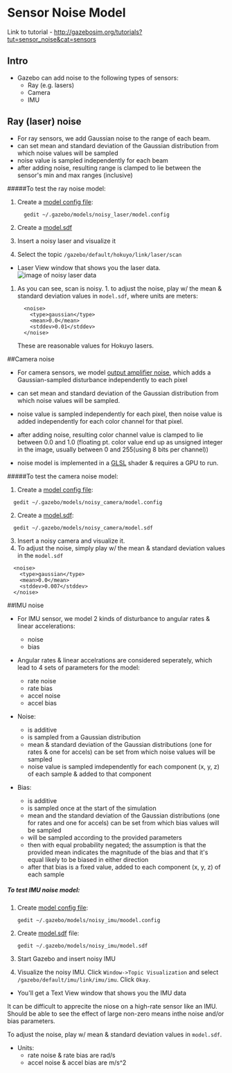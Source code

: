 # Sensor Noise Model

Link to tutorial - http://gazebosim.org/tutorials?tut=sensor_noise&cat=sensors

## Intro

- Gazebo can add noise to the following types of sensors:
  - Ray (e.g. lasers)
  - Camera
  - IMU
  
## Ray (laser) noise

- For ray sensors, we add Gaussian noise to the range of each beam.
- can set mean and standard deviation of the Gaussian distribution from which noise values will be sampled
- noise value is sampled independently for each beam
- after adding noise, resulting range is clamped to lie between the sensor's min and max ranges (inclusive)

#####To test the ray noise model:

1. Create a [model config file](https://github.com/mperez13/ROS-Tutorials/blob/master/.gazebo/models/noisy_laser/model.config):
    
    ```
      gedit ~/.gazebo/models/noisy_laser/model.config
    ```
2. Create a [model.sdf](https://github.com/mperez13/ROS-Tutorials/blob/master/.gazebo/models/noisy_laser/model.sdf)
3. Insert a noisy laser and visualize it
4. Select the topic `/gazebo/default/hokuyo/link/laser/scan`
  - Laser View window that shows you the laser data.
      ![image of noisy laser data](https://bitbucket.org/osrf/gazebo_tutorials/raw/default/sensor_noise/files/Noisy_laser_visualizer.png)
  1. As you can see, scan is noisy. 
    1. to adjust the noise, play w/ the mean & standard deviation values in `model.sdf`, where units are meters:
    
        ```
          <noise>
            <type>gaussian</type>
            <mean>0.0</mean>
            <stddev>0.01</stddev>
          </noise>
        ```
        These are reasonable values for Hokuyo lasers.

##Camera noise

- For camera sensors, we model [output amplifier noise](http://en.wikipedia.org/wiki/Image_noise#Amplifier_noise_.28Gaussian_noise.29), which adds a Gaussian-sampled disturbance independently to each pixel
- can set mean and standard deviation of the Gaussian distribution from which noise values will be sampled.
- noise value is sampled independently for each pixel, then noise value is added independently for each color channel for that pixel.
- after adding noise, resulting color channel value is clamped to lie between 0.0 and 1.0 (floating pt. color value end up as unsigned integer in the image, usually between 0 and 255(using 8 bits per channel))

- noise model is implemented in a [GLSL](http://www.opengl.org/documentation/glsl/) shader & requires a GPU to run.

#####To test the camera noise model:

1. Create a [model config file](https://github.com/mperez13/ROS-Tutorials/blob/master/.gazebo/models/noisy_camera/model.config):
  
  ```
    gedit ~/.gazebo/models/noisy_camera/model.config
  ```
2. Create a [model.sdf](https://github.com/mperez13/ROS-Tutorials/blob/master/.gazebo/models/noisy_camera/model.sdf):
  
  ```
    gedit ~/.gazebo/models/noisy_camera/model.sdf
  ```
3. Insert a noisy camera and visualize it.
  1. To adjust the noise, simply play w/ the mean & standard deviation values in the `model.sdf`
  
  ```
    <noise>
      <type>gaussian</type>
      <mean>0.0</mean>
      <stddev>0.007</stddev>
    </noise>
  ```

##IMU noise

- For IMU sensor, we model 2 kinds of disturbance to angular rates & linear accelerations:
  - noise
  - bias
- Angular rates & linear accelrations are considered seperately, which lead to 4 sets of parameters for the model:
  - rate noise
  - rate bias
  - accel noise
  - accel bias

- Noise:
  - is additive
  - is sampled from a Gaussian distribution
  - mean & standard deviation of the Gaussian distributions (one for rates & one for accels) can be set from which noise values will be sampled
  - noise value is sampled imdependently for each component (x, y, z) of each sample & added to that component
  
- Bias:
  - is additive
  - is sampled once at the start of the simulation
  - mean and the standard deviation of the Gaussian distributions (one for rates and one for accels) can be set from which bias values will be sampled
  - will be sampled according to the provided parameters
  - then with equal probability negated; the assumption is that the provided mean indicates the magnitude of the bias and that it's equal likely to be biased in either direction
  - after that bias is a fixed value, added to each component (x, y, z) of each sample

##### To test IMU noise model:

1. Create [model config file](https://github.com/mperez13/ROS-Tutorials/tree/master/.gazebo/models/noisy_imu/model.config):
  
    ```
    gedit ~/.gazebo/models/noisy_imu/moodel.config
    ```
2. Create [model.sdf](https://github.com/mperez13/ROS-Tutorials/tree/master/.gazebo/models/noisy_imu/model.sdf) file:

    ```
    gedit ~/.gazebo/models/noisy_imu/model.sdf
    ```
3. Start Gazebo and insert noisy IMU
4. Visualize the noisy IMU. Click `Window->Topic Visualization` and select `/gazebo/default/imu/link/imu/imu`. Click `Okay`.
  - You'll get a Text View window that shows you the IMU data

It can be difficult to apprecite the niose on a high-rate sensor like an IMU. Should be able to see the effect of large non-zero means inthe noise and/or bias parameters.

To adjust the noise, play w/ mean & standard deviation values in `model.sdf`.
- Units:
  - rate noise & rate bias are rad/s
  - accel noise & accel bias are m/s^2 







